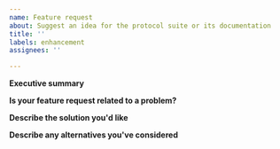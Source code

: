 ```yaml
---
name: Feature request
about: Suggest an idea for the protocol suite or its documentation
title: ''
labels: enhancement
assignees: ''

---
```


**Executive summary**

<!-- A succinct description of the issue aimed at technical people who may not necessarily be familiar with Relaynet terminology. It should ideally be just one paragraph, but could span two or three. -->

**Is your feature request related to a problem?**

<!-- A clear and concise description of what the problem is. Ex. I'm always frustrated when [...] -->

**Describe the solution you'd like**

<!-- A clear and concise description of what you want to happen. -->

**Describe any alternatives you've considered**

<!-- A clear and concise description of any alternative solutions or features you've considered. -->
